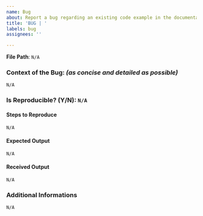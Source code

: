 ```yaml
---
name: Bug
about: Report a bug regarding an existing code example in the documentations
title: 'BUG | '
labels: bug
assignees: ''

---
```


**File Path**: ` N/A `

### **Context of the Bug**: *(as concise and detailed as possible)*
` N/A `

### Is Reproducible? (Y/N): ` N/A `
#### Steps to Reproduce
` N/A `

#### Expected Output
` N/A `

#### Received Output
` N/A `

### Additional Informations
` N/A `
